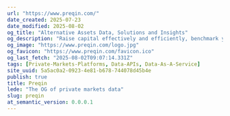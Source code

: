 ```yaml
---
url: "https://www.preqin.com/"
date_created: 2025-07-23
date_modified: 2025-08-02
og_title: "Alternative Assets Data, Solutions and Insights"
og_description: "Raise capital effectively and efficiently, benchmark yourself, and manage your portfolio."
og_image: "https://www.preqin.com/logo.jpg"
og_favicon: "https://www.preqin.com/favicon.ico"
og_last_fetch: "2025-08-02T09:07:14.331Z"
tags: [Private-Markets-Platforms, Data-APIs, Data-As-A-Service]
site_uuid: 5a5ac0a2-0923-4e81-b678-744078d45b4e
publish: true
title: Preqin
lede: "The OG of private markets data"
slug: preqin
at_semantic_version: 0.0.0.1
---
```

